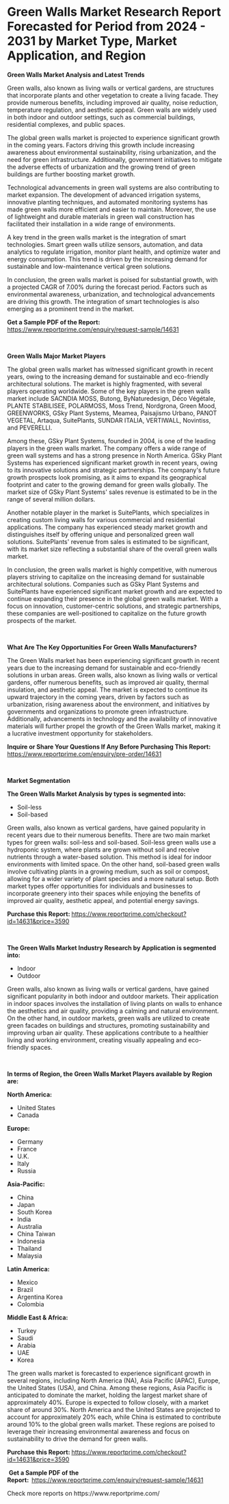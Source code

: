<p><h1>Green Walls Market Research Report Forecasted for Period from 2024 -  2031 by Market Type, Market Application, and Region</h1></p><p><strong>Green Walls Market Analysis and Latest Trends</strong></p>
<p><p>Green walls, also known as living walls or vertical gardens, are structures that incorporate plants and other vegetation to create a living facade. They provide numerous benefits, including improved air quality, noise reduction, temperature regulation, and aesthetic appeal. Green walls are widely used in both indoor and outdoor settings, such as commercial buildings, residential complexes, and public spaces.</p><p>The global green walls market is projected to experience significant growth in the coming years. Factors driving this growth include increasing awareness about environmental sustainability, rising urbanization, and the need for green infrastructure. Additionally, government initiatives to mitigate the adverse effects of urbanization and the growing trend of green buildings are further boosting market growth.</p><p>Technological advancements in green wall systems are also contributing to market expansion. The development of advanced irrigation systems, innovative planting techniques, and automated monitoring systems has made green walls more efficient and easier to maintain. Moreover, the use of lightweight and durable materials in green wall construction has facilitated their installation in a wide range of environments.</p><p>A key trend in the green walls market is the integration of smart technologies. Smart green walls utilize sensors, automation, and data analytics to regulate irrigation, monitor plant health, and optimize water and energy consumption. This trend is driven by the increasing demand for sustainable and low-maintenance vertical green solutions.</p><p>In conclusion, the green walls market is poised for substantial growth, with a projected CAGR of 7.00% during the forecast period. Factors such as environmental awareness, urbanization, and technological advancements are driving this growth. The integration of smart technologies is also emerging as a prominent trend in the market.</p></p>
<p><strong>Get a Sample PDF of the Report:&nbsp;</strong> <a href="https://www.reportprime.com/enquiry/request-sample/14631">https://www.reportprime.com/enquiry/request-sample/14631</a></p>
<p>&nbsp;</p>
<p><strong>Green Walls Major Market Players</strong></p>
<p><p>The global green walls market has witnessed significant growth in recent years, owing to the increasing demand for sustainable and eco-friendly architectural solutions. The market is highly fragmented, with several players operating worldwide. Some of the key players in the green walls market include SACNDIA MOSS, Butong, ByNaturedesign, Déco Végétale, PLANTE STABILISEE, POLARMOSS, Moss Trend, Nordgrona, Green Mood, GREENWORKS, GSky Plant Systems, Meamea, Paisajismo Urbano, PANOT VEGETAL, Artaqua, SuitePlants, SUNDAR ITALIA, VERTIWALL, Novintiss, and PEVERELLI.</p><p>Among these, GSky Plant Systems, founded in 2004, is one of the leading players in the green walls market. The company offers a wide range of green wall systems and has a strong presence in North America. GSky Plant Systems has experienced significant market growth in recent years, owing to its innovative solutions and strategic partnerships. The company's future growth prospects look promising, as it aims to expand its geographical footprint and cater to the growing demand for green walls globally. The market size of GSky Plant Systems' sales revenue is estimated to be in the range of several million dollars.</p><p>Another notable player in the market is SuitePlants, which specializes in creating custom living walls for various commercial and residential applications. The company has experienced steady market growth and distinguishes itself by offering unique and personalized green wall solutions. SuitePlants' revenue from sales is estimated to be significant, with its market size reflecting a substantial share of the overall green walls market.</p><p>In conclusion, the green walls market is highly competitive, with numerous players striving to capitalize on the increasing demand for sustainable architectural solutions. Companies such as GSky Plant Systems and SuitePlants have experienced significant market growth and are expected to continue expanding their presence in the global green walls market. With a focus on innovation, customer-centric solutions, and strategic partnerships, these companies are well-positioned to capitalize on the future growth prospects of the market.</p></p>
<p>&nbsp;</p>
<p><strong>What Are The Key Opportunities For Green Walls Manufacturers?</strong></p>
<p><p>The Green Walls market has been experiencing significant growth in recent years due to the increasing demand for sustainable and eco-friendly solutions in urban areas. Green walls, also known as living walls or vertical gardens, offer numerous benefits, such as improved air quality, thermal insulation, and aesthetic appeal. The market is expected to continue its upward trajectory in the coming years, driven by factors such as urbanization, rising awareness about the environment, and initiatives by governments and organizations to promote green infrastructure. Additionally, advancements in technology and the availability of innovative materials will further propel the growth of the Green Walls market, making it a lucrative investment opportunity for stakeholders.</p></p>
<p><strong>Inquire or Share Your Questions If Any Before Purchasing This Report:</strong> <a href="https://www.reportprime.com/enquiry/pre-order/14631">https://www.reportprime.com/enquiry/pre-order/14631</a></p>
<p>&nbsp;</p>
<p><strong>Market Segmentation</strong></p>
<p><strong>The Green Walls Market Analysis by types is segmented into:</strong></p>
<p><ul><li>Soil-less</li><li>Soil-based​</li></ul></p>
<p><p>Green walls, also known as vertical gardens, have gained popularity in recent years due to their numerous benefits. There are two main market types for green walls: soil-less and soil-based. Soil-less green walls use a hydroponic system, where plants are grown without soil and receive nutrients through a water-based solution. This method is ideal for indoor environments with limited space. On the other hand, soil-based green walls involve cultivating plants in a growing medium, such as soil or compost, allowing for a wider variety of plant species and a more natural setup. Both market types offer opportunities for individuals and businesses to incorporate greenery into their spaces while enjoying the benefits of improved air quality, aesthetic appeal, and potential energy savings.</p></p>
<p><strong>Purchase this Report:&nbsp;</strong><a href="https://www.reportprime.com/checkout?id=14631&price=3590">https://www.reportprime.com/checkout?id=14631&price=3590</a></p>
<p>&nbsp;</p>
<p><strong>The Green Walls Market Industry Research by Application is segmented into:</strong></p>
<p><ul><li>Indoor</li><li>Outdoor</li></ul></p>
<p><p>Green walls, also known as living walls or vertical gardens, have gained significant popularity in both indoor and outdoor markets. Their application in indoor spaces involves the installation of living plants on walls to enhance the aesthetics and air quality, providing a calming and natural environment. On the other hand, in outdoor markets, green walls are utilized to create green facades on buildings and structures, promoting sustainability and improving urban air quality. These applications contribute to a healthier living and working environment, creating visually appealing and eco-friendly spaces.</p></p>
<p>&nbsp;</p>
<p><strong>In terms of Region, the Green Walls Market Players available by Region are:</strong></p>
<p>
    <p> <strong> North America: </strong>
        <ul>
            <li>United States</li>
            <li>Canada</li>
        </ul>
        </p> 
    <p> <strong> Europe: </strong>
        <ul>
            <li>Germany</li>
            <li>France</li>
            <li>U.K.</li>
            <li>Italy</li>
            <li>Russia</li>
        </ul>
        </p> 
    <p> <strong> Asia-Pacific: </strong>
        <ul>
            <li>China</li>
            <li>Japan</li>
            <li>South Korea</li>
            <li>India</li>
            <li>Australia</li>
            <li>China Taiwan</li>
            <li>Indonesia</li>
            <li>Thailand</li>
            <li>Malaysia</li>
        </ul>
        </p> 
    <p> <strong> Latin America: </strong>
        <ul>
            <li>Mexico</li>
            <li>Brazil</li>
            <li>Argentina Korea</li>
            <li>Colombia</li>
        </ul>
        </p> 
    <p> <strong> Middle East & Africa: </strong>
        <ul>
            <li>Turkey</li>
            <li>Saudi</li>
            <li>Arabia</li>
            <li>UAE</li>
            <li>Korea</li>
        </ul>
    </p>
    </p>
<p><p>The green walls market is forecasted to experience significant growth in several regions, including North America (NA), Asia Pacific (APAC), Europe, the United States (USA), and China. Among these regions, Asia Pacific is anticipated to dominate the market, holding the largest market share of approximately 40%. Europe is expected to follow closely, with a market share of around 30%. North America and the United States are projected to account for approximately 20% each, while China is estimated to contribute around 10% to the global green walls market. These regions are poised to leverage their increasing environmental awareness and focus on sustainability to drive the demand for green walls.</p></p>
<p><strong>Purchase this Report: </strong><a href="https://www.reportprime.com/checkout?id=14631&price=3590">https://www.reportprime.com/checkout?id=14631&price=3590</a></p>
<p>&nbsp;<strong>Get a Sample PDF of the Report:&nbsp;&nbsp;</strong><a href="https://www.reportprime.com/enquiry/request-sample/14631">https://www.reportprime.com/enquiry/request-sample/14631</a></p>
<p><strong></strong></p>
<p>Check more reports on https://www.reportprime.com/</p>